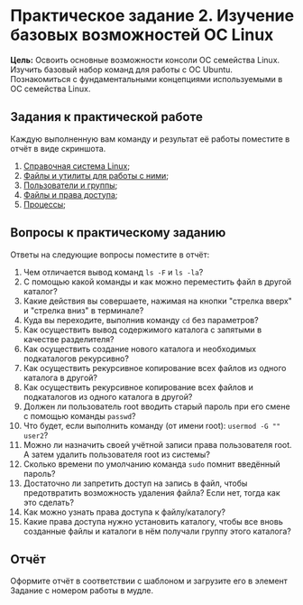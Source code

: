 # Практическое задание 2. Изучение базовых возможностей OC Linux

**Цель:** Освоить основные возможности консоли OC семейства Linux. Изучить базовый набор команд для работы с OC Ubuntu. Познакомиться с фундаментальными концепциями используемыми в ОС семейства Linux.

## Задания к практической работе

Каждую выполненную вам команду и результат её работы поместите в отчёт в виде скриншота.

1. [Справочная система Linux](./task_02_subtasks/task_02.1.md);
2. [Файлы и утилиты для работы с ними](./task_02_subtasks/task_02.2.md);
3. [Пользователи и группы](./task_02_subtasks/task_02.3.md);
4. [Файлы и права доступа](./task_02_subtasks/task_02.4.md);
5. [Процессы](./task_02_subtasks/task_02.5.md);

## Вопросы к практическому заданию

Ответы на следующие вопросы поместите в отчёт:

1. Чем отличается вывод команд `ls -F` и `ls -la`?
2. С помощью какой команды и как можно переместить файл в другой каталог?
3. Какие действия вы совершаете, нажимая на кнопки "стрелка вверх" и "стрелка вниз" в терминале?
4. Куда вы переходите, выполнив команду `cd` без параметров?
5. Как осуществить вывод содержимого каталога с запятыми в качестве разделителя?
6. Как осуществить создание нового каталога и необходимых подкаталогов рекурсивно?
7. Как осуществить рекурсивное копирование всех файлов из одного каталога в другой?
8. Как осуществить рекурсивное копирование всех файлов и подкаталогов из одного каталога в другой?
9. Должен ли пользователь root вводить старый пароль при его смене с помощью команды `passwd`?
10. Что будет, если выполнить команду (от имени root): `usermod -G "" user2`?
11. Можно ли назначить своей учётной записи права пользователя root. А затем удалить пользователя root из системы?
12. Сколько времени по умолчанию команда `sudo` помнит введённый пароль?
13. Достаточно ли запретить доступ на запись в файл, чтобы предотвратить возможность удаления файла? Если нет, тогда как это сделать?
14. Как можно узнать права доступа к файлу/каталогу?
15. Какие права доступа нужно установить каталогу, чтобы все вновь созданные файлы и каталоги в нём получали группу этого каталога?

## Отчёт

Оформите отчёт в соответствии с шаблоном и загрузите его в элемент Задание с номером работы в мудле.